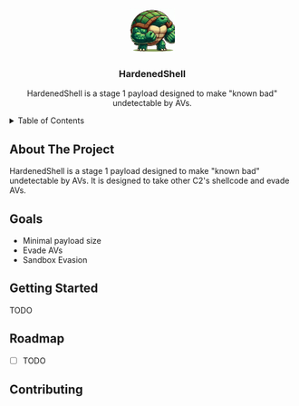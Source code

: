 <!-- PROJECT LOGO -->
<br />
<div align="center">
  <a href="https://github.com/navaneeth-dev/HardenedShell">
    <img src="assets/HardenedShell.jpeg" alt="Logo" width="80" height="80">
  </a>

<h3 align="center">HardenedShell</h3>

  <p align="center">
    HardenedShell is a stage 1 payload designed to make "known bad" undetectable by AVs.
    <br />
  </p>
</div>



<!-- TABLE OF CONTENTS -->
<details>
  <summary>Table of Contents</summary>
  <ol>
    <li>
      <a href="#about-the-project">About The Project</a>
    </li>
    <li><a href="#usage">Goals</a></li>
    <li><a href="#usage">Usage</a></li>
    <li><a href="#contributing">Contributing</a></li>
  </ol>
</details>



<!-- ABOUT THE PROJECT -->
## About The Project

HardenedShell is a stage 1 payload designed to make "known bad" undetectable by AVs. It is designed to take other C2's shellcode and evade AVs.

## Goals

- Minimal payload size
- Evade AVs
- Sandbox Evasion

<!-- GETTING STARTED -->
## Getting Started

TODO

<!-- ROADMAP -->
## Roadmap

- [ ] TODO

<!-- CONTRIBUTING -->
## Contributing

